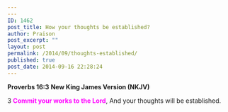 ```yaml
---
---
ID: 1462
post_title: How your thoughts be established?
author: Praison
post_excerpt: ""
layout: post
permalink: /2014/09/thoughts-established/
published: true
post_date: 2014-09-16 22:28:24
---
```

<strong>Proverbs 16:3</strong>
<strong> New King James Version (NKJV)</strong>

3 <span style="color: #ff00ff;"><strong>Commit your works to the Lord</strong></span>,
And your thoughts will be established.